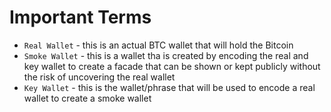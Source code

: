 # Important Terms
- `Real Wallet` - this is an actual BTC wallet that will hold the Bitcoin
- `Smoke Wallet` - this is a wallet tha is created by encoding the real and key wallet to create a facade that can be shown or kept publicly without the risk of uncovering the real wallet
- `Key Wallet` - this is the wallet/phrase that will be used to encode a real wallet to create a smoke wallet
